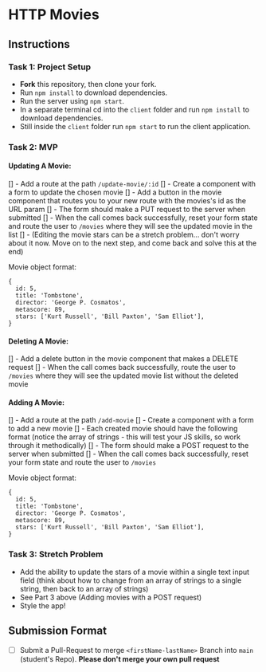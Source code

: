 # HTTP Movies

## Instructions

### Task 1: Project Setup 

- **Fork** this repository, then clone your fork.
- Run `npm install` to download dependencies.
- Run the server using `npm start`.
- In a separate terminal cd into the `client` folder and run `npm install` to download dependencies.
- Still inside the `client` folder run `npm start` to run the client application.

### Task 2: MVP

#### Updating A Movie:

[] - Add a route at the path `/update-movie/:id`
[] - Create a component with a form to update the chosen movie
[] - Add a button in the movie component that routes you to your new route with the movies's id as the URL param
[] - The form should make a PUT request to the server when submitted
[] - When the call comes back successfully, reset your form state and route the user to `/movies` where they will see the updated movie in the list
[] - (Editing the movie stars can be a stretch problem... don't worry about it now. Move on to the next step, and come back and solve this at the end)

Movie object format:

```
{
  id: 5,
  title: 'Tombstone',
  director: 'George P. Cosmatos',
  metascore: 89,
  stars: ['Kurt Russell', 'Bill Paxton', 'Sam Elliot'],
}
```

#### Deleting A Movie:

[] - Add a delete button in the movie component that makes a DELETE request
[] - When the call comes back successfully, route the user to `/movies` where they will see the updated movie list without the deleted movie

#### Adding A Movie:

[] - Add a route at the path `/add-movie`
[] - Create a component with a form to add a new movie
[] - Each created movie should have the following format (notice the array of strings - this will test your JS skills, so work through it methodically)
[] - The form should make a POST request to the server when submitted
[] - When the call comes back successfully, reset your form state and route the user to `/movies`

Movie object format:

```
{
  id: 5,
  title: 'Tombstone',
  director: 'George P. Cosmatos',
  metascore: 89,
  stars: ['Kurt Russell', 'Bill Paxton', 'Sam Elliot'],
}
```

### Task 3: Stretch Problem

- Add the ability to update the stars of a movie within a single text input field (think about how to change from an array of strings to a single string, then back to an array of strings)
- See Part 3 above (Adding movies with a POST request)
- Style the app!

## Submission Format
* [ ] Submit a Pull-Request to merge `<firstName-lastName>` Branch into `main` (student's  Repo). **Please don't merge your own pull request**
